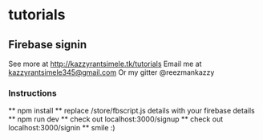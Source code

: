 # tutorials
## Firebase signin
See more at http://kazzyrantsimele.tk/tutorials 
 Email me at kazzyrantsimele345@gmail.com
 Or my gitter @reezmankazzy

### Instructions
 ** npm install
 ** replace /store/fbscript.js details with your firebase details
 ** npm run dev
 ** check out localhost:3000/signup
 ** check out localhost:3000/signin
 ** smile :)
